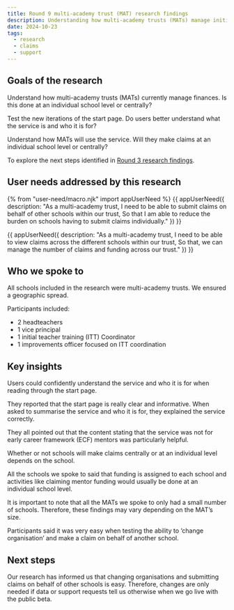 ```yaml
---
title: Round 9 multi-academy trust (MAT) research findings
description: Understanding how multi-academy trusts (MATs) manage initial teacher training (ITT) with a focus on finances
date: 2024-10-23
tags:
  - research
  - claims
  - support
---
```


## Goals of the research

Understand how multi-academy trusts (MATs) currently manage finances. Is this done at an individual school level or centrally?

Test the new iterations of the start page. Do users better understand what the service is and who it is for?

Understand how MATs will use the service. Will they make claims at an individual school level or centrally?

To explore the next steps identified in [Round 3 research findings](https://becoming-a-teacher.design-history.education.gov.uk/claim-funding-for-mentors/round-3-research-findings).

## User needs addressed by this research

{% from "user-need/macro.njk" import appUserNeed %}
{{ appUserNeed({
  description: "As a multi-academy trust,
  I need to be able to submit claims on behalf of other schools within our trust,
 So that I am able to reduce the burden on schools having to submit claims individually."
}) }}

{{ appUserNeed({
  description: "As a multi-academy trust,
  I need to be able to view claims across the different schools within our trust,
  So that, we can manage the number of claims and funding across our trust."
}) }}

## Who we spoke to

All schools included in the research were multi-academy trusts. We ensured a geographic spread.

Participants included:

- 2 headteachers
- 1 vice principal
- 1 initial teacher training (ITT) Coordinator
- 1 improvements officer focused on ITT coordination

## Key insights

Users could confidently understand the service and who it is for when reading through the start page.

They reported that the start page is really clear and informative. When asked to summarise the service and who it is for, they explained the service correctly.

They all pointed out that the content stating that the service was not for early career framework (ECF) mentors was particularly helpful.

Whether or not schools will make claims centrally or at an individual level depends on the school.

All the schools we spoke to said that funding is assigned to each school and activities like claiming mentor funding would usually be done at an individual school level.

It is important to note that all the MATs we spoke to only had a small number of schools. Therefore, these findings may vary depending on the MAT’s size.

Participants said it was very easy when testing the ability to ‘change organisation’ and make a claim on behalf of another school.

## Next steps

Our research has informed us that changing organisations and submitting claims on behalf of other schools is easy. Therefore, changes are only needed if data or support requests tell us otherwise when we go live with the public beta.
